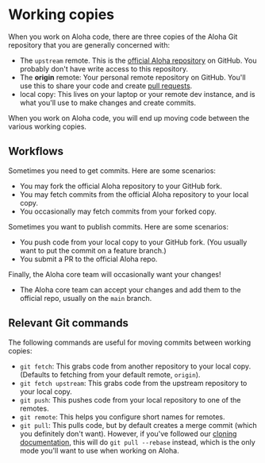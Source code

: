 # Working copies

When you work on Aloha code, there are three copies of the Aloha Git
repository that you are generally concerned with:

- The `upstream` remote. This is the [official Aloha
  repository](https://github.com/zulip/zulip) on GitHub. You probably
  don't have write access to this repository.
- The **origin** remote: Your personal remote repository on GitHub.
  You'll use this to share your code and create [pull requests](pull-requests.md).
- local copy: This lives on your laptop or your remote dev instance,
  and is what you'll use to make changes and create commits.

When you work on Aloha code, you will end up moving code between
the various working copies.

## Workflows

Sometimes you need to get commits. Here are some scenarios:

- You may fork the official Aloha repository to your GitHub fork.
- You may fetch commits from the official Aloha repository to your local copy.
- You occasionally may fetch commits from your forked copy.

Sometimes you want to publish commits. Here are some scenarios:

- You push code from your local copy to your GitHub fork. (You usually
  want to put the commit on a feature branch.)
- You submit a PR to the official Aloha repo.

Finally, the Aloha core team will occasionally want your changes!

- The Aloha core team can accept your changes and add them to
  the official repo, usually on the `main` branch.

## Relevant Git commands

The following commands are useful for moving commits between
working copies:

- `git fetch`: This grabs code from another repository to your local
  copy. (Defaults to fetching from your default remote, `origin`).
- `git fetch upstream`: This grabs code from the upstream repository to your local copy.
- `git push`: This pushes code from your local repository to one of the remotes.
- `git remote`: This helps you configure short names for remotes.
- `git pull`: This pulls code, but by default creates a merge commit
  (which you definitely don't want). However, if you've followed our
  [cloning documentation](cloning.md), this will do
  `git pull --rebase` instead, which is the only mode you'll want to
  use when working on Aloha.
